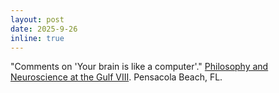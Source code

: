 ```yaml
---
layout: post
date: 2025-9-26
inline: true
---
```


"Comments on 'Your brain is like a computer'." [Philosophy and Neuroscience at the Gulf VIII](http://deepsouthphilneuro.com/). Pensacola Beach, FL.